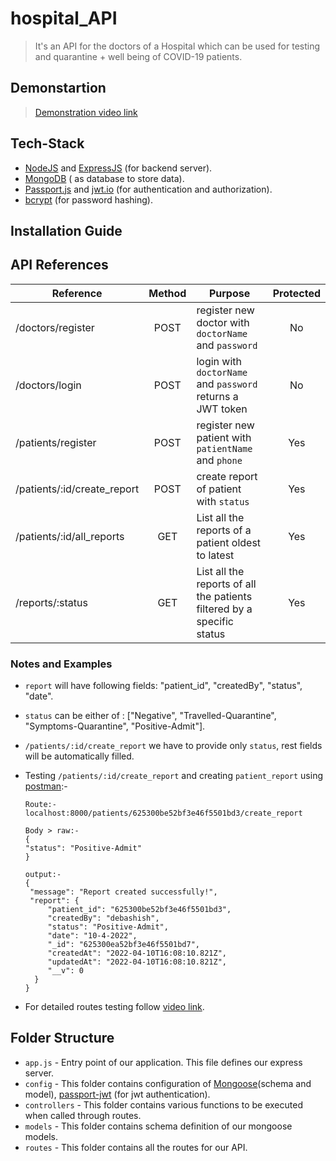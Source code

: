 # hospital_API
> It's an API for the doctors of a Hospital which can be used for testing and quarantine + well being of COVID-19 patients.

## Demonstartion

> [Demonstration video link]()

## Tech-Stack
* [NodeJS](https://nodejs.org/en/) and [ExpressJS](https://expressjs.com/) (for backend server).
* [MongoDB](https://www.mongodb.com/) ( as database to store data).
* [Passport.js](https://www.passportjs.org/) and [jwt.io](https://jwt.io/) (for authentication and authorization).
* [bcrypt](https://www.npmjs.com/package/bcrypt) (for password hashing).

## Installation Guide

## API References
    
| Reference                  | Method | Purpose                                                                | Protected |
| ---------------------------|:------:| -----------------------------------------------------------------------| :--------:|
| /doctors/register          | POST   | register new doctor with `doctorName` and `password`                   | No        |
| /doctors/login             | POST   | login with `doctorName` and `password` returns a JWT token             | No        |
| /patients/register         | POST   | register new patient with `patientName` and `phone`                    | Yes       |
| /patients/:id/create_report| POST   | create report of patient with `status`                                 | Yes       |
| /patients/:id/all_reports  | GET    | List all the reports of a patient oldest to latest                     | Yes       |
| /reports/:status           | GET    | List all the reports of all the patients filtered by a specific status | Yes       |

### Notes and Examples
*  `report` will have following fields: "patient_id", "createdBy", "status", "date".
*  `status` can be either of : ["Negative", "Travelled-Quarantine", "Symptoms-Quarantine", "Positive-Admit"].
*  `/patients/:id/create_report` we have to provide only `status`, rest fields will be automatically filled.
*  Testing `/patients/:id/create_report` and creating `patient_report` using [postman](https://www.postman.com/):- 

   ```
   Route:- localhost:8000/patients/625300be52bf3e46f5501bd3/create_report
   
   Body > raw:-
   {
   "status": "Positive-Admit"
   }
   
   output:-
   {
    "message": "Report created successfully!",
    "report": {
        "patient_id": "625300be52bf3e46f5501bd3",
        "createdBy": "debashish",
        "status": "Positive-Admit",
        "date": "10-4-2022",
        "_id": "625300ea52bf3e46f5501bd7",
        "createdAt": "2022-04-10T16:08:10.821Z",
        "updatedAt": "2022-04-10T16:08:10.821Z",
        "__v": 0
     }
   }
   ```
* For detailed routes testing follow [video link]().

## Folder Structure
* `app.js` - Entry point of our application. This file defines our express server.
* `config` - This folder contains configuration of [Mongoose](https://mongoosejs.com/)(schema and model), [passport-jwt](http://www.passportjs.org/packages/passport-jwt/) (for jwt authentication).
* `controllers` - This folder contains various functions to be executed when called through routes.
* `models` - This folder contains schema definition of our mongoose models.
* `routes` - This folder contains all the routes for our API.
